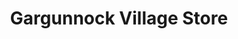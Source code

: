 ---
title: "Gargunnock Village Store"
url: /gargunnock/gargunnock-village-store/
shop: Lebensmittel
---